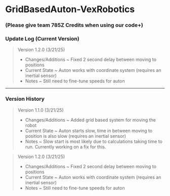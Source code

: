 # GridBasedAuton-VexRobotics
### (Please give team 785Z Credits when using our code+)

### Update Log (Current Version)

>Version 1.2.0 (3/21/25)
>- Changes/Additions
>  ~ Fixed 2 second delay between moving to positions
>- Current State
>  ~ Auton works with coordinate system (requires an inertial sensor)
>- Notes
>  ~ Still need to fine-tune speeds for auton

--------------------------------------------------------------------------------------

### Version History

>Version 1.1.0 (3/21/25)
>- Changes/Additions
>  ~ Added grid based system for moving the robot
>- Current State
>  ~ Auton starts slow, time in between moving to position is also slow (requires an inertial sensor)
>- Notes
>  ~ Slow start is most likely due to calculations taking time to run. Currently working on a fix for this.


>Version 1.2.0 (3/21/25)
>- Changes/Additions
>  ~ Fixed 2 second delay between moving to positions
>- Current State
>  ~ Auton works with coordinate system (requires an inertial sensor)
>- Notes
>  ~ Still need to fine-tune speeds for auton
